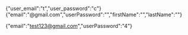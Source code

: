 {"user_email":"t","user_password":"c"}
{"email":"@gmail.com","userPassword":"","firstName":"","lastName":""}

{"email":"test123@gmail.com","userPassword":"4"}